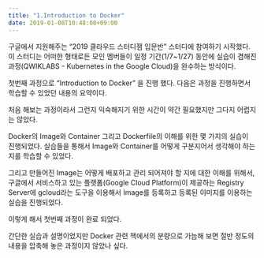 ```yaml
---
title: "1.Introduction to Docker"
date: 2019-01-08T10:48:08+09:00
---
```


구글에서 지원해주는 “2019 클라우드 스터디잼 입문반” 스터디에 참여하기 시작했다.
이 스터디는 어떠한 형태로든 모인 멤버들이 일정 기간(1/7~1/27) 동안에 실습이 겸해진 과정(QWIKLABS - Kubernetes in the Google Cloud)을 완수하는 방식이다. 

첫번째 과정으로 “Introduction to Docker” 을 진행 했다. 다음은 과정을 진행하면서 학습할 수 있었던 내용의 요약이다. 

처음 해보는 과정이라서 그런지 익숙해지기 위한 시간이 약간 필요했지만 그다지 어렵지는 않았다.

Docker의 Image와 Container 그리고 Dockerfile의 이해를 위한 몇 가지의 실습이 진행되었다.
실습들을 통해서 Image와 Container를 어떻게 구분지어서 생각해야 하는지를 학습할 수 있었다.

그리고 만들어진 Image는 어떻게 배포하고 관리 되어져야 할 지에 대한 이해를 위해서, 구글에서 서비스하고 있는 플랫폼(Google Cloud Platform)이 제공하는 Registry Server에 gcloud라는 도구을 이용해서 Image를 등록하고 등록된 이미지를 이용하는 실습을 진행되었다.

이렇게 해서 첫번째 과정이 완료 되었다.

간단한 실습과 설명이었지만 Docker 관련 책에서의 분량으로 가늠해 보면 절반 정도의 내용을 압축해 놓은 과정이지 않았나 싶다.
